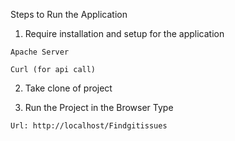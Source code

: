 Steps to Run the Application

   1. Require installation and setup for the application

    Apache Server
    
    Curl (for api call)

  2. Take clone of project

  3. Run the Project in the Browser Type

    Url: http://localhost/Findgitissues

